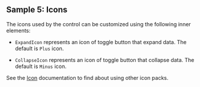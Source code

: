 ## Sample 5: Icons

The icons used by the control can be customized using the following inner elements:

* `ExpandIcon` represents an icon of toggle button that expand data. The default is `Plus` icon.

* `CollapseIcon` represents an icon of toggle button that collapse data. The default is `Minus` icon.

See the [Icon](/docs/controls/businesspack/Icon/{branch}) documentation to find about using other icon packs.